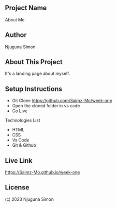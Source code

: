 ## Project Name 

About Me

## Author 

Njuguna Simon 

## About This Project

It's a landing page about myself.

## Setup Instructions

- Git Clone https://github.com/Saimz-Mo/week-one
- Open the cloned folder in vs code
- Go Live

Technologies List

- HTML
- CSS
- Vs Code
- Git & Github



## Live Link

https://Saimz-Mo.github.io/week-one

## License

(c) 2023 Njuguna Simon

